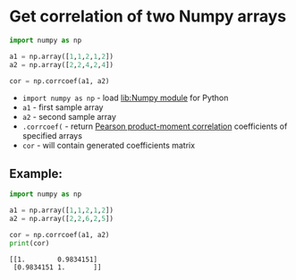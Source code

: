 # Get correlation of two Numpy arrays

```python
import numpy as np

a1 = np.array([1,1,2,1,2])
a2 = np.array([2,2,4,2,4])

cor = np.corrcoef(a1, a2)
```

- `import numpy as np` - load [lib:Numpy module](/python-numpy/how-to-install-python-numpy-lib) for Python
- `a1` - first sample array
- `a2` - second sample array
- `.corrcoef(` - return [Pearson product-moment correlation](https://numpy.org/doc/stable/reference/generated/numpy.corrcoef.html) coefficients of specified arrays
- `cor` - will contain generated coefficients matrix

## Example: 
```python
import numpy as np

a1 = np.array([1,1,2,1,2])
a2 = np.array([2,2,6,2,5])

cor = np.corrcoef(a1, a2)
print(cor)
```
```
[[1.        0.9834151]
 [0.9834151 1.       ]]

```

